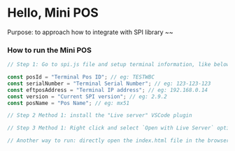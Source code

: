 # Hello, Mini POS

Purpose: to approach how to integrate with SPI library ~~

### How to run the Mini POS

```js
// Step 1: Go to spi.js file and setup terminal information, like below

const posId = "Terminal Pos ID"; // eg: TESTWBC
const serialNumber = "Terminal Serial Number"; // eg: 123-123-123
const eftposAddress = "Terminal IP address"; // eg: 192.168.0.14
const version = "Current SPI version"; // eg: 2.9.2
const posName = "Pos Name"; // eg: mx51

// Step 2 Method 1: install the "Live server" VSCode plugin

// Step 3 Method 1: Right click and select `Open with Live Server` option

// Another way to run: directly open the index.html file in the browser
```
